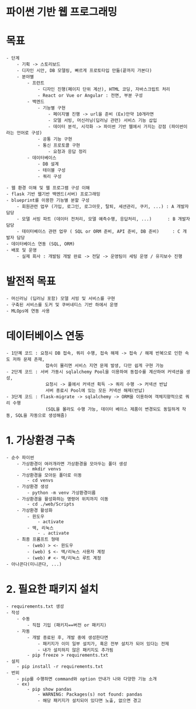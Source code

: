 # 파이썬 기반 웹 프로그래밍

# 목표
    - 단계
        - 기획 -> 스토리보드
        - 디자인 시안, DB 모델링, 빠르게 프로토타입 만듦(끝까지 가본다)
        - 분야별
            - 프런트
                - 디자인 진행(페이지 단위 계산), HTML 코딩, 자바스크립트 처리
                - React or Vue or Angular : 전면, 부분 구성
            - 백엔드
                - 기능별 구현
                    - 페이지별 진행 -> url을 준비 (Ex)만약 10개라면
                    - 모델 서빙, 머신러닝(딥러닝 관련) 서비스 기능 삽입
                    - 데이터 분석, 시각화 -> 파이썬 기반 웹에서 가지는 강점 (파이썬이라는 언어로 구성)
                - 공통 기능 구현
                - 통신 프로토콜 구현
                    - 요청과 응답 정리
            - 데이터베이스
                - DB 설계
                - 테이블 구성
                - 쿼리 구성

    - 웹 환경 이해 및 웹 프로그램 구성 이해
    - flask 기반 웹기반 백엔드(서버) 프로그래밍
    - blueprint를 이용한 기능별 분할 구성
        - 회원관련 업무 (가입, 로그인, 로그아웃, 탈퇴, 세션관리, 쿠키, ...) : A 개발자 담당
        - 모델 서빙 파트 (데이터 전처리, 모델 예측수행, 응답처리, ...)      : B 개발자 담당
        - 데이터베이스 관련 업무 ( SQL or ORM 준비, API 준비, DB 준비)     : C 개발자 담당
    - 데이터베이스 연동 (SQL, ORM)
    - 배포 및 운영
        - 실제 회사 : 개발팀 개발 완료 -> 전달 -> 운영팀이 세팅 운영 / 유지보수 진행

# 발전적 목표
    - 머신러닝 (딥러닝 포함) 모델 서빙 및 서비스를 구현
    - 구축된 서비스를 도커 및 쿠버네티스 기반 하에서 운영
    - MLOps에 연동 사용

# 데이터베이스 연동
    - 1단꼐 코드 : 요청시 DB 접속, 쿼리 수행, 접속 해제 -> 접속 / 해제 반복으로 인한 속도 저하 문제 존재, 
                   접속이 몰리면 서비스 지연 문제 발생, 다만 쉽게 구현 가능
    - 2단계 코드 : 서버 가동시 sqlalchemy Pool을 이용하여 동접수를 계산하여 커넥션을 생성,
                   요청시 -> 풀에서 커넥션 획득 -> 쿼리 수행 -> 커넥션 반납
                   서버 종료시 Pool에 있는 모든 커넥션 해제(반납)
    - 3단계 코드 : flask-migrate -> sqlalchemy -> ORM을 이용하여 객체지향적으로 쿼리 수행 
                   (SQL을 몰라도 수행 가능, 데이터 베이스 제품이 변경되도 동일하게 작동, SQL을 자동으로 생성해줌)

# 1. 가상환경 구축
    - 순수 파이썬
        - 가상환경이 여러개라면 가상환경을 모아두는 폴더 생성
            - mkdir venvs
        - 가상환경을 모아둔 폴더로 이동
            - cd venvs
        - 가상환경 생성
            - python -m venv 가상환경이름 
        - 가상환경을 활성화하는 명령어 위치까지 이동
            - cd ./web/Scripts
        - 가상환경 활성화
            - 윈도우
                - activate
            - 맥, 리눅스
                - . activate
        - 최종 프롬프트 형태
            - (web) > <- 윈도우
            - (web) $ <- 맥/리눅스 사용자 계정
            - (web) # <- 맥/리눅스 루트 계정
    - 아나콘다(미니콘다, ...)

# 2. 필요한 패키지 설치
    - requirements.txt 생성
    - 작성
        - 수동
            - 직접 기입 (패키지==버전 or 패키지)
        - 자동
            - 개발 종료된 후, 개발 중에 생성한다면
                - 패키지가 이미 일부 설치가, 혹은 전부 설치가 되어 있다는 전제
                - 내가 설치하지 않은 패키지도 추가됨
            - pip freeze > requirements.txt
    - 설치
        - pip install -r requirements.txt
    - 번외
        - pip를 수행하면 command와 option 안내가 나와 다양한 기능 소개
        - ex)
            - pip show pandas
                - WARNING: Packages(s) not found: pandas
                - 해당 패키지가 설치되어 있다면 노출, 없으면 경고